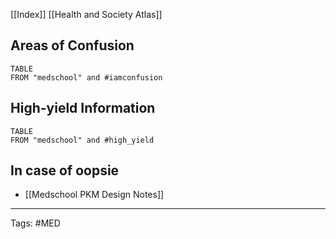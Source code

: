 
[[Index]]
[[Health and Society Atlas]]

## Areas of Confusion
```dataview
TABLE 
FROM "medschool" and #iamconfusion 
```

## High-yield Information
```dataview
TABLE 
FROM "medschool" and #high_yield
```

## In case of oopsie
- [[Medschool PKM Design Notes]]

---
Tags: #MED 
